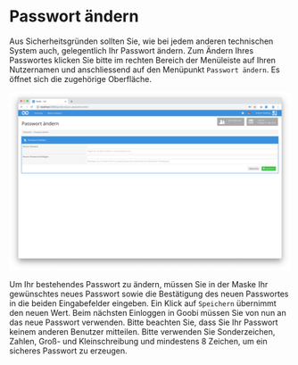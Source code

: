 # Passwort ändern

Aus Sicherheitsgründen sollten Sie, wie bei jedem anderen technischen System auch, gelegentlich Ihr Passwort ändern. Zum Ändern Ihres Passwortes klicken Sie bitte im rechten Bereich der Menüleiste auf Ihren Nutzernamen und anschliessend auf den Menüpunkt `Passwort ändern`. Es öffnet sich die zugehörige Oberfläche.

![Eingabemaske für die Passwortänderung](screen_de.png)

Um Ihr bestehendes Passwort zu ändern, müssen Sie in der Maske Ihr gewünschtes neues Passwort sowie die Bestätigung des neuen Passwortes in die beiden Eingabefelder eingeben. Ein Klick auf `Speichern` übernimmt den neuen Wert. Beim nächsten Einloggen in Goobi müssen Sie von nun an das neue Passwort verwenden. Bitte beachten Sie, dass Sie Ihr Passwort keinem anderen Benutzer mitteilen. Bitte verwenden Sie Sonderzeichen, Zahlen, Groß- und Kleinschreibung und mindestens 8 Zeichen, um ein sicheres Passwort zu erzeugen.